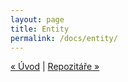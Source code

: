 ```yaml
---
layout: page
title: Entity
permalink: /docs/entity/
---
```



[« Úvod](/docs/) | [Repozitáře »](/docs/entity/)
